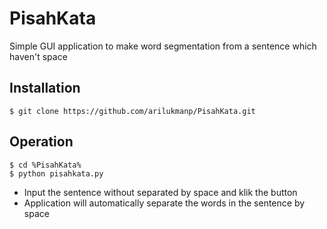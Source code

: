 # PisahKata
Simple GUI application to make word segmentation from a sentence which haven't space

## Installation
    $ git clone https://github.com/arilukmanp/PisahKata.git

## Operation
    $ cd %PisahKata%  
    $ python pisahkata.py
* Input the sentence without separated by space and klik the button
* Application will automatically separate the words in the sentence by space
